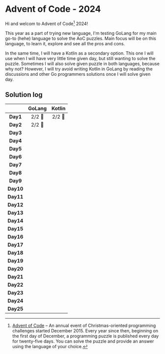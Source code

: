 # Advent of Code - 2024

Hi and welcom to Advent of Code[^aoc] 2024!

This year as a part of trying new language, I'm testing GoLang for my main go-to (hehe) language to solve the AoC puzzles.
Main focus will be on this language, to learn it, explore and see all the pros and cons.

In the same time, I will have a Kotlin as a secondary option. This one I will use when I will have very little time given day,
but still wanting to solve the puzzle. Sometimes I will also solve given puzzle in both languages, because why not? However, 
I will try avoid writing Kotlin in GoLang by reading the discussions and other Go programmers solutions once I will solve given day.

## Solution log
|          | **GoLang**           | **Kotlin**          |
|:--------:|:--------------------:|:-------------------:|
| **Day1** | 2/2 :evergreen_tree: | 2/2 :evergreen_tree:|
| **Day2** | 2/2 :evergreen_tree: |                     |
| **Day3** |                      |                     |
| **Day4** |                      |                     |
| **Day5** |                      |                     |
| **Day6** |                      |                     |
| **Day7** |                      |                     |
| **Day8** |                      |                     |
| **Day9** |                      |                     |
| **Day10**|                      |                     |
| **Day11**|                      |                     |
| **Day12**|                      |                     |
| **Day13**|                      |                     |
| **Day14**|                      |                     |
| **Day15**|                      |                     |
| **Day16**|                      |                     |
| **Day17**|                      |                     |
| **Day18**|                      |                     |
| **Day19**|                      |                     |
| **Day20**|                      |                     |
| **Day21**|                      |                     |
| **Day22**|                      |                     |
| **Day23**|                      |                     |
| **Day24**|                      |                     |
| **Day25**|                      |                     |


[^aoc]:
    [Advent of Code][aoc] – An annual event of Christmas-oriented programming challenges started December 2015.
    Every year since then, beginning on the first day of December, a programming puzzle is published every day for twenty-five days.
    You can solve the puzzle and provide an answer using the language of your choice.

[aoc]: https://adventofcode.com
[kotlin template]: https://github.com/kotlin-hands-on/advent-of-code-kotlin-template